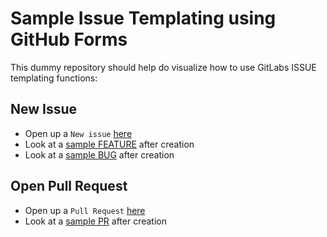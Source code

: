 # Sample Issue Templating using GitHub Forms

This dummy repository should help do visualize how to use GitLabs ISSUE templating functions:

## New Issue
* Open up a `New issue` [here](https://github.com/hennlo/sample_issue_form_templating/issues)
* Look at a [sample FEATURE](https://github.com/hennlo/sample_issue_form_templating/issues/1) after creation
* Look at a [sample BUG](https://github.com/hennlo/sample_issue_form_templating/issues/2) after creation

## Open Pull Request
* Open up a `Pull Request` [here](https://github.com/hennlo/sample_issue_form_templating/pulls)
* Look at a [sample PR](https://github.com/hennlo/sample_issue_form_templating/pull/3) after creation
